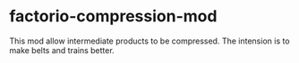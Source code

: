 # factorio-compression-mod

This mod allow intermediate products to be compressed. The intension is to make belts and trains better.